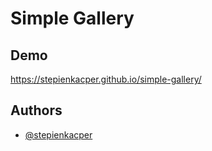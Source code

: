 
# Simple Gallery


## Demo

https://stepienkacper.github.io/simple-gallery/





## Authors

- [@stepienkacper](https://www.github.com/stepienkacper)

